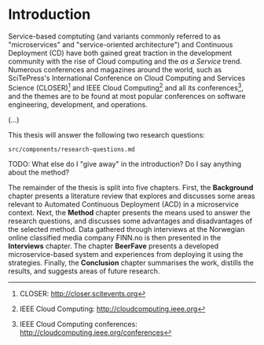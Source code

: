 # Introduction

Service-based comptuting (and variants commonly referred to as "microservices" and "service-oriented architecture") and Continuous Deployment (CD) have both gained great traction in the development community with the rise of Cloud computing and the _as a Service_ trend. Numerous conferences and magazines around the world, such as SciTePress's International Conference on Cloud Computing and Services Science (CLOSER)[^closer] and IEEE Cloud Computing[^ieee-cc] and all its conferences[^ieee-cloud-conferences], and the themes are to be found at most popular conferences on software engineering, development, and operations.

[^closer]: CLOSER: http://closer.scitevents.org
[^ieee-cc]: IEEE Cloud Computing: http://cloudcomputing.ieee.org
[^ieee-cloud-conferences]: IEEE Cloud Computing conferences: http://cloudcomputing.ieee.org/conferences

(…)

This thesis will answer the following two research questions:

```include
src/components/research-questions.md
```

TODO: What else do I "give away" in the introduction? Do I say anything about the method?

The remainder of the thesis is split into five chapters. First, the __Background__ chapter presents a literature review that explores and discusses some areas relevant to Automated Continuous Deployment (ACD) in a microservice context. Next, the __Method__ chapter presents the means used to answer the research questions, and discusses some advantages and disadvantages of the selected method. Data gathered through interviews at the Norwegian online classified media company FINN.no is then presented in the __Interviews__ chapter. The chapter __BeerFave__ presents a developed microservice-based system and experiences from deploying it using the strategies. Finally, the __Conclusion__ chapter summarises the work, distills the results, and suggests areas of future research.
